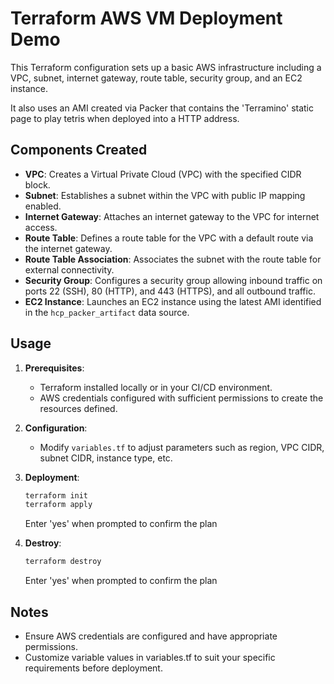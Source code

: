 # Terraform AWS VM Deployment Demo

This Terraform configuration sets up a basic AWS infrastructure including a VPC, subnet, internet gateway, route table, security group, and an EC2 instance.

It also uses an AMI created via Packer that contains the 'Terramino' static page to play tetris when deployed into a HTTP address.

## Components Created

- **VPC**: Creates a Virtual Private Cloud (VPC) with the specified CIDR block.
- **Subnet**: Establishes a subnet within the VPC with public IP mapping enabled.
- **Internet Gateway**: Attaches an internet gateway to the VPC for internet access.
- **Route Table**: Defines a route table for the VPC with a default route via the internet gateway.
- **Route Table Association**: Associates the subnet with the route table for external connectivity.
- **Security Group**: Configures a security group allowing inbound traffic on ports 22 (SSH), 80 (HTTP), and 443 (HTTPS), and all outbound traffic.
- **EC2 Instance**: Launches an EC2 instance using the latest AMI identified in the `hcp_packer_artifact` data source.

## Usage

1. **Prerequisites**:

   - Terraform installed locally or in your CI/CD environment.
   - AWS credentials configured with sufficient permissions to create the resources defined.

2. **Configuration**:

   - Modify `variables.tf` to adjust parameters such as region, VPC CIDR, subnet CIDR, instance type, etc.

3. **Deployment**:

   ```bash
   terraform init
   terraform apply
   ```

   Enter 'yes' when prompted to confirm the plan

4. **Destroy**:
   ```bash
   terraform destroy
   ```
   Enter 'yes' when prompted to confirm the plan

## Notes

- Ensure AWS credentials are configured and have appropriate permissions.
- Customize variable values in variables.tf to suit your specific requirements before deployment.
